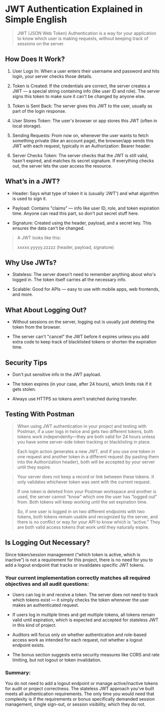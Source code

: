 # JWT Authentication Explained in Simple English
> JWT (JSON Web Token) Authentication is a way for your application to know which user is making requests, without keeping track of sessions on the server.

## How Does It Work?
1. User Logs In: When a user enters their username and password and hits login, your server checks those details.

2. Token is Created: If the credentials are correct, the server creates a JWT — a special string containing info (like user ID and role). The server signs this token to make sure it can't be changed by anyone else.

3. Token is Sent Back: The server gives this JWT to the user, usually as part of the login response.

4. User Stores Token: The user's browser or app stores this JWT (often in local storage).

5. Sending Requests: From now on, whenever the user wants to fetch something private (like an account page), the browser/app sends this JWT with each request, typically in an Authorization: Bearer <token> header.

6. Server Checks Token: The server checks that the JWT is still valid, hasn't expired, and matches its secret signature. If everything checks out, the server lets the user access the resource.

## What’s in a JWT?
- Header: Says what type of token it is (usually 'JWT') and what algorithm is used to sign it.

- Payload: Contains "claims" — info like user ID, role, and token expiration time. Anyone can read this part, so don't put secret stuff here.

- Signature: Created using the header, payload, and a secret key. This ensures the data can't be changed.

> A JWT looks like this:
> 
> xxxxx.yyyyy.zzzzz (header, payload, signature)

## Why Use JWTs?
- Stateless: The server doesn't need to remember anything about who's logged in. The token itself carries all the necessary info.

- Scalable: Good for APIs — easy to use with mobile apps, web frontends, and more.

## What About Logging Out?
- Without sessions on the server, logging out is usually just deleting the token from the browser.

- The server can't "cancel" the JWT before it expires unless you add extra code to keep track of blacklisted tokens or shorten the expiration time.

## Security Tips
- Don't put sensitive info in the JWT payload.

- The token expires (in your case, after 24 hours), which limits risk if it gets stolen.

- Always use HTTPS so tokens aren't snatched during transfer.

## Testing With Postman

> When using JWT authentication in your project and testing with Postman, if a user logs in twice and gets two different tokens, both tokens work independently—they are both valid for 24 hours unless you have some server-side token tracking or blacklisting in place.

> Each login action generates a new JWT, and if you use one token in one request and another token in a different request (by pasting them into the Authorization header), both will be accepted by your server until they expire.

> Your server does not keep a record or link between these tokens. It only validates whichever token was sent with the current request.

> If one token is deleted from your Postman workspace and another is used, the server cannot “know” which one the user has “logged out” from. Both tokens will keep working until the set expiration time.

> So, if one user is logged in on two different endpoints with two tokens, both tokens remain usable and recognized by the server, and there is no conflict or way for your API to know which is “active.” They are both valid access tokens that work until they naturally expire.

## Is Logging Out Necessary?
Since token/session management (“which token is active, which is inactive”) is not a requirement for this project, there is no need for you to add a logout endpoint that tracks or invalidates specific JWT tokens.

### Your current implementation correctly matches all required objectives and all audit questions:

- Users can log in and receive a token. The server does not need to track which tokens exist — it simply checks the token whenever the user makes an authenticated request.

- If users log in multiple times and get multiple tokens, all tokens remain valid until expiration, which is expected and accepted for stateless JWT in this kind of project.

- Auditors will focus only on whether authentication and role-based access work as intended for each request, not whether a logout endpoint exists.

- The bonus section suggests extra security measures like CORS and rate limiting, but not logout or token invalidation.

### Summary:
You do not need to add a logout endpoint or manage active/inactive tokens for audit or project correctness. The stateless JWT approach you’ve built meets all authentication requirements. The only time you would need that complexity is if the requirements or bonus specifically demanded session management, single sign-out, or session visibility, which they do not.